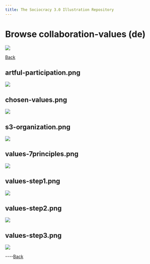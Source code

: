 ```yaml
---
title: The Sociocracy 3.0 Illustration Repository
---
```


# Browse collaboration-values (de)

![](/img/de-48px.png)

[Back](index-de.html)

## artful-participation.png

[![](/img/de/collaboration-values/artful-participation.png)](/img/de/collaboration-values/artful-participation.png)

## chosen-values.png

[![](/img/de/collaboration-values/chosen-values.png)](/img/de/collaboration-values/chosen-values.png)

## s3-organization.png

[![](/img/de/collaboration-values/s3-organization.png)](/img/de/collaboration-values/s3-organization.png)

## values-7principles.png

[![](/img/de/collaboration-values/values-7principles.png)](/img/de/collaboration-values/values-7principles.png)

## values-step1.png

[![](/img/de/collaboration-values/values-step1.png)](/img/de/collaboration-values/values-step1.png)

## values-step2.png

[![](/img/de/collaboration-values/values-step2.png)](/img/de/collaboration-values/values-step2.png)

## values-step3.png

[![](/img/de/collaboration-values/values-step3.png)](/img/de/collaboration-values/values-step3.png)

----[Back](index-de.html)
